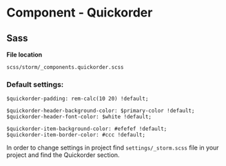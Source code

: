 # Component - Quickorder

## Sass

**File location**

``` 
scss/storm/_components.quickorder.scss
```

### Default settings:

``` 
$quickorder-padding: rem-calc(10 20) !default;

$quickorder-header-background-color: $primary-color !default;
$quickorder-header-font-color: $white !default;

$quickorder-item-background-color: #efefef !default;
$quickorder-item-border-color: #ccc !default;
```

In order to change settings in project find `settings/_storm.scss` file in your project and find the Quickorder section.
